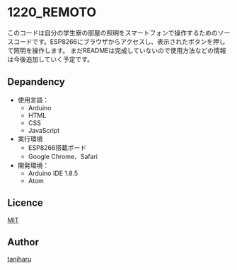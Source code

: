 1220_REMOTO
====
このコードは自分の学生寮の部屋の照明をスマートフォンで操作するためのソースコードです。ESP8266にブラウザからアクセスし、表示されたボタンを押して照明を操作します。
まだREADMEは完成していないので使用方法などの情報は今後追加していく予定です。
## Depandency
- 使用言語：
	- Arduino
	- HTML
	- CSS
	- JavaScript
- 実行環境
	- ESP8266搭載ボード
	- Google Chrome、Safari
- 開発環境：
	- Arduino IDE 1.8.5
	- Atom

## Licence
[MIT](https://github.com/tcnksm/tool/blob/master/LICENCE)

## Author

[taniharu](https://github.com/Haruya-Taniguchi)
